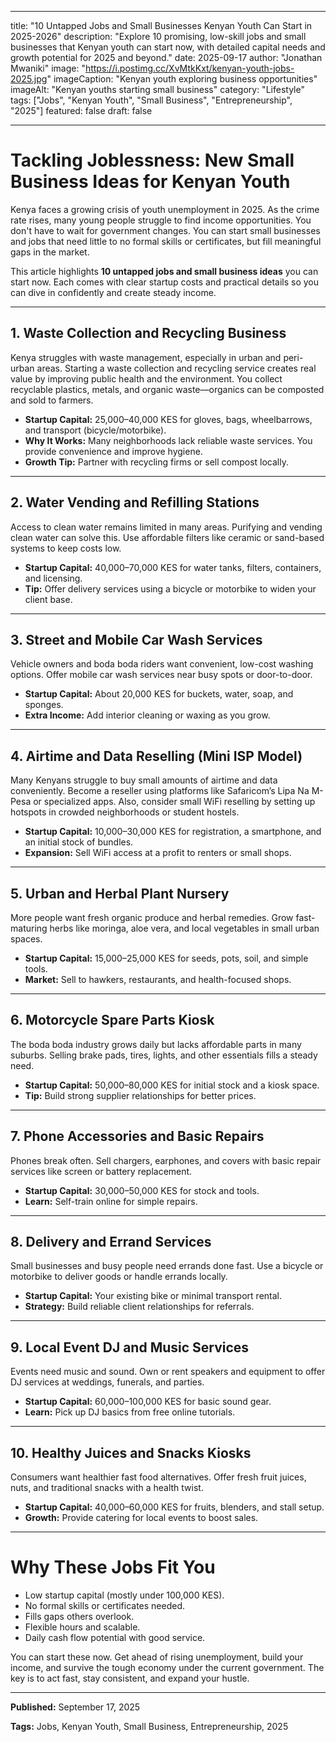 
---
title: "10 Untapped Jobs and Small Businesses Kenyan Youth Can Start in 2025-2026"
description: "Explore 10 promising, low-skill jobs and small businesses that Kenyan youth can start now, with detailed capital needs and growth potential for 2025 and beyond."
date: 2025-09-17
author: "Jonathan Mwaniki"
image: "https://i.postimg.cc/XvMtkKxt/kenyan-youth-jobs-2025.jpg"
imageCaption: "Kenyan youth exploring business opportunities"
imageAlt: "Kenyan youths starting small business"
category: "Lifestyle"
tags: ["Jobs", "Kenyan Youth", "Small Business", "Entrepreneurship", "2025"]
featured: false
draft: false
***

# Tackling Joblessness: New Small Business Ideas for Kenyan Youth

Kenya faces a growing crisis of youth unemployment in 2025. As the crime rate rises, many young people struggle to find income opportunities. You don't have to wait for government changes. You can start small businesses and jobs that need little to no formal skills or certificates, but fill meaningful gaps in the market.

This article highlights **10 untapped jobs and small business ideas** you can start now. Each comes with clear startup costs and practical details so you can dive in confidently and create steady income.

***

## 1. Waste Collection and Recycling Business

Kenya struggles with waste management, especially in urban and peri-urban areas. Starting a waste collection and recycling service creates real value by improving public health and the environment. You collect recyclable plastics, metals, and organic waste—organics can be composted and sold to farmers.

- **Startup Capital:** 25,000–40,000 KES for gloves, bags, wheelbarrows, and transport (bicycle/motorbike).
- **Why It Works:** Many neighborhoods lack reliable waste services. You provide convenience and improve hygiene.
- **Growth Tip:** Partner with recycling firms or sell compost locally.

***

## 2. Water Vending and Refilling Stations

Access to clean water remains limited in many areas. Purifying and vending clean water can solve this. Use affordable filters like ceramic or sand-based systems to keep costs low.

- **Startup Capital:** 40,000–70,000 KES for water tanks, filters, containers, and licensing.
- **Tip:** Offer delivery services using a bicycle or motorbike to widen your client base.

***

## 3. Street and Mobile Car Wash Services

Vehicle owners and boda boda riders want convenient, low-cost washing options. Offer mobile car wash services near busy spots or door-to-door.

- **Startup Capital:** About 20,000 KES for buckets, water, soap, and sponges.
- **Extra Income:** Add interior cleaning or waxing as you grow.

***

## 4. Airtime and Data Reselling (Mini ISP Model)

Many Kenyans struggle to buy small amounts of airtime and data conveniently. Become a reseller using platforms like Safaricom’s Lipa Na M-Pesa or specialized apps. Also, consider small WiFi reselling by setting up hotspots in crowded neighborhoods or student hostels.

- **Startup Capital:** 10,000–30,000 KES for registration, a smartphone, and an initial stock of bundles.
- **Expansion:** Sell WiFi access at a profit to renters or small shops.

***

## 5. Urban and Herbal Plant Nursery

More people want fresh organic produce and herbal remedies. Grow fast-maturing herbs like moringa, aloe vera, and local vegetables in small urban spaces.

- **Startup Capital:** 15,000–25,000 KES for seeds, pots, soil, and simple tools.
- **Market:** Sell to hawkers, restaurants, and health-focused shops.

***

## 6. Motorcycle Spare Parts Kiosk

The boda boda industry grows daily but lacks affordable parts in many suburbs. Selling brake pads, tires, lights, and other essentials fills a steady need.

- **Startup Capital:** 50,000–80,000 KES for initial stock and a kiosk space.
- **Tip:** Build strong supplier relationships for better prices.

***

## 7. Phone Accessories and Basic Repairs

Phones break often. Sell chargers, earphones, and covers with basic repair services like screen or battery replacement.

- **Startup Capital:** 30,000–50,000 KES for stock and tools.
- **Learn:** Self-train online for simple repairs.

***

## 8. Delivery and Errand Services

Small businesses and busy people need errands done fast. Use a bicycle or motorbike to deliver goods or handle errands locally.

- **Startup Capital:** Your existing bike or minimal transport rental.
- **Strategy:** Build reliable client relationships for referrals.

***

## 9. Local Event DJ and Music Services

Events need music and sound. Own or rent speakers and equipment to offer DJ services at weddings, funerals, and parties.

- **Startup Capital:** 60,000–100,000 KES for basic sound gear.
- **Learn:** Pick up DJ basics from free online tutorials.

***

## 10. Healthy Juices and Snacks Kiosks

Consumers want healthier fast food alternatives. Offer fresh fruit juices, nuts, and traditional snacks with a health twist.

- **Startup Capital:** 40,000–60,000 KES for fruits, blenders, and stall setup.
- **Growth:** Provide catering for local events to boost sales.

***

# Why These Jobs Fit You

- Low startup capital (mostly under 100,000 KES).
- No formal skills or certificates needed.
- Fills gaps others overlook.
- Flexible hours and scalable.
- Daily cash flow potential with good service.

You can start these now. Get ahead of rising unemployment, build your income, and survive the tough economy under the current government. The key is to act fast, stay consistent, and expand your hustle.

***

<div class="article,meta">
  <p><strong>Published:</strong> September 17, 2025</p>
  <p><strong>Tags:</strong> Jobs, Kenyan Youth, Small Business, Entrepreneurship, 2025</p>
</div>